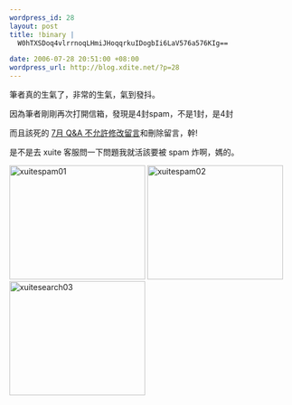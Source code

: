 ```yaml
--- 
wordpress_id: 28
layout: post
title: !binary |
  W0hTXSDoq4vlrrnoqLHmiJHoqqrkuIDogbIi6LaV576a576KIg==

date: 2006-07-28 20:51:00 +08:00
wordpress_url: http://blog.xdite.net/?p=28
---
```

<p>筆者真的生氣了，非常的生氣，氣到發抖。</p><p> 因為筆者剛剛再次打開信箱，發現是4封spam，不是1封，是4封</p><p>  而且該死的 <a href="http://blog.xuite.net/blog/baby/7045124">7月 Q&amp;A 不允許修改留言</a>和刪除留言，幹! </p><p>是不是去 xuite 客服問一下問題我就活該要被 spam 炸啊，媽的。</p><p>  <a href="http://www.flickr.com/photos/49274115@N00/200256875/" title="Photo Sharing"><img src="http://static.flickr.com/72/200256875_350e42331f_m.jpg" border="0" alt="xuitespam01" width="240" height="202" /></a>  <a href="http://www.flickr.com/photos/49274115@N00/200256876/" title="Photo Sharing"><img src="http://static.flickr.com/69/200256876_3b38319559_m.jpg" border="0" alt="xuitespam02" width="240" height="202" /></a>   <a href="http://www.flickr.com/photos/49274115@N00/200256877/" title="Photo Sharing"><img src="http://static.flickr.com/71/200256877_b552392083_m.jpg" border="0" alt="xuitesearch03" width="240" height="202" /></a></p>
